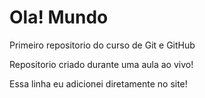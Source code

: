 # Ola! Mundo
 Primeiro repositorio do curso de Git e GitHub

 Repositorio criado durante uma aula ao vivo!
 
 Essa linha eu adicionei diretamente no site!
